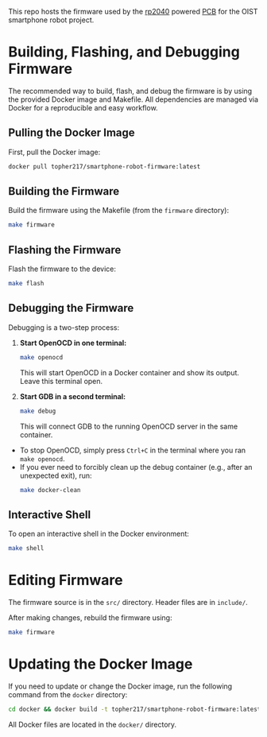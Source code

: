 This repo hosts the firmware used by the [rp2040](https://www.raspberrypi.com/documentation/microcontrollers/rp2040.html#software-development) powered [PCB](https://github.com/oist/smartphone-robot-cad/tree/pcb) for the OIST smartphone robot project.

# Building, Flashing, and Debugging Firmware

The recommended way to build, flash, and debug the firmware is by using the provided Docker image and Makefile. All dependencies are managed via Docker for a reproducible and easy workflow.

## Pulling the Docker Image
First, pull the Docker image:
```bash
docker pull topher217/smartphone-robot-firmware:latest
```

## Building the Firmware
Build the firmware using the Makefile (from the `firmware` directory):
```bash
make firmware
```

## Flashing the Firmware
Flash the firmware to the device:
```bash
make flash
```

## Debugging the Firmware
Debugging is a two-step process:

1. **Start OpenOCD in one terminal:**
    ```bash
    make openocd
    ```
    This will start OpenOCD in a Docker container and show its output. Leave this terminal open.

2. **Start GDB in a second terminal:**
    ```bash
    make debug
    ```
    This will connect GDB to the running OpenOCD server in the same container.

- To stop OpenOCD, simply press `Ctrl+C` in the terminal where you ran `make openocd`.
- If you ever need to forcibly clean up the debug container (e.g., after an unexpected exit), run:
    ```bash
    make docker-clean
    ```

## Interactive Shell
To open an interactive shell in the Docker environment:
```bash
make shell
```

# Editing Firmware

The firmware source is in the `src/` directory. Header files are in `include/`.

After making changes, rebuild the firmware using:
```bash
make firmware
```

# Updating the Docker Image

If you need to update or change the Docker image, run the following command from the `docker` directory:
```bash
cd docker && docker build -t topher217/smartphone-robot-firmware:latest .
```

All Docker files are located in the `docker/` directory.
